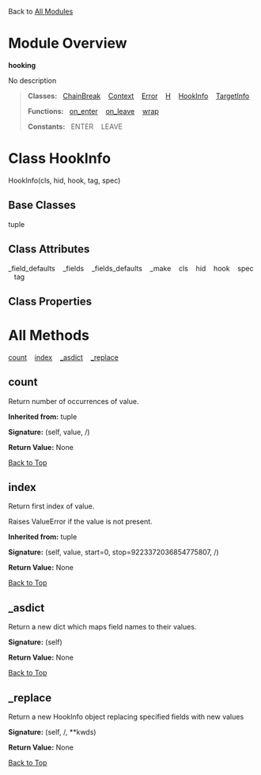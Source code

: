 Back to [All Modules](https://github.com/pyrustic/hooking/blob/master/docs/modules/README.md#readme)

# Module Overview

**hooking**
 
No description

> **Classes:** &nbsp; [ChainBreak](https://github.com/pyrustic/hooking/blob/master/docs/modules/content/hooking/content/classes/ChainBreak.md#class-chainbreak) &nbsp;&nbsp; [Context](https://github.com/pyrustic/hooking/blob/master/docs/modules/content/hooking/content/classes/Context.md#class-context) &nbsp;&nbsp; [Error](https://github.com/pyrustic/hooking/blob/master/docs/modules/content/hooking/content/classes/Error.md#class-error) &nbsp;&nbsp; [H](https://github.com/pyrustic/hooking/blob/master/docs/modules/content/hooking/content/classes/H.md#class-h) &nbsp;&nbsp; [HookInfo](https://github.com/pyrustic/hooking/blob/master/docs/modules/content/hooking/content/classes/HookInfo.md#class-hookinfo) &nbsp;&nbsp; [TargetInfo](https://github.com/pyrustic/hooking/blob/master/docs/modules/content/hooking/content/classes/TargetInfo.md#class-targetinfo)
>
> **Functions:** &nbsp; [on\_enter](https://github.com/pyrustic/hooking/blob/master/docs/modules/content/hooking/content/functions.md#on_enter) &nbsp;&nbsp; [on\_leave](https://github.com/pyrustic/hooking/blob/master/docs/modules/content/hooking/content/functions.md#on_leave) &nbsp;&nbsp; [wrap](https://github.com/pyrustic/hooking/blob/master/docs/modules/content/hooking/content/functions.md#wrap)
>
> **Constants:** &nbsp; ENTER &nbsp;&nbsp; LEAVE

# Class HookInfo
HookInfo(cls, hid, hook, tag, spec)

## Base Classes
tuple

## Class Attributes
\_field\_defaults &nbsp;&nbsp; \_fields &nbsp;&nbsp; \_fields\_defaults &nbsp;&nbsp; \_make &nbsp;&nbsp; cls &nbsp;&nbsp; hid &nbsp;&nbsp; hook &nbsp;&nbsp; spec &nbsp;&nbsp; tag

## Class Properties


# All Methods
[count](#count) &nbsp;&nbsp; [index](#index) &nbsp;&nbsp; [\_asdict](#_asdict) &nbsp;&nbsp; [\_replace](#_replace)

## count
Return number of occurrences of value.

**Inherited from:** tuple

**Signature:** (self, value, /)





**Return Value:** None

[Back to Top](#module-overview)


## index
Return first index of value.

Raises ValueError if the value is not present.

**Inherited from:** tuple

**Signature:** (self, value, start=0, stop=9223372036854775807, /)





**Return Value:** None

[Back to Top](#module-overview)


## \_asdict
Return a new dict which maps field names to their values.



**Signature:** (self)





**Return Value:** None

[Back to Top](#module-overview)


## \_replace
Return a new HookInfo object replacing specified fields with new values



**Signature:** (self, /, \*\*kwds)





**Return Value:** None

[Back to Top](#module-overview)



